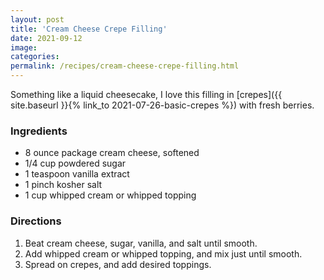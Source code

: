 ```yaml
---
layout: post
title: 'Cream Cheese Crepe Filling'
date: 2021-09-12
image:
categories:
permalink: /recipes/cream-cheese-crepe-filling.html
---
```


Something like a liquid cheesecake, I love this filling in [crepes]({{ site.baseurl }}{% link_to 2021-07-26-basic-crepes %}) with fresh berries.

### Ingredients

- 8 ounce package cream cheese, softened
- 1/4 cup powdered sugar
- 1 teaspoon vanilla extract
- 1 pinch kosher salt
- 1 cup whipped cream or whipped topping

### Directions

1. Beat cream cheese, sugar, vanilla, and salt until smooth.
2. Add whipped cream or whipped topping, and mix just until smooth.
3. Spread on crepes, and add desired toppings.
